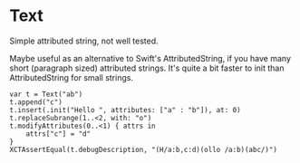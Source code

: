 # Text

Simple attributed string, not well tested.

Maybe useful as an alternative to Swift's AttributedString, if you have many short (paragraph sized) attributed strings. It's quite a bit faster to init than AttributedString for small strings.


```
var t = Text("ab")
t.append("c")
t.insert(.init("Hello ", attributes: ["a" : "b"]), at: 0)
t.replaceSubrange(1..<2, with: "o")
t.modifyAttributes(0..<1) { attrs in
    attrs["c"] = "d"
}
XCTAssertEqual(t.debugDescription, "(H/a:b,c:d)(ollo /a:b)(abc/)")
```

